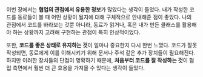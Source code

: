 이번 장에서는 **협업의 관점에서 유용한 정보**가 많았다는 생각이 들었다. 내가 작성한 코드를 동료들이 볼 때 어떤 상황이 될지에 대해 구체적으로 안내해준 점이 좋았다. 나의 관점에서 코드를 바라보는 것뿐 아니라, 동료가 읽거나, 혹은 내가 만든 클래스를 활용해야 하는 상황까지 고려해 구현하는 관점이 특히 인상적이었다.

또한, **코드를 좋은 상태로 유지하는 것**이 얼마나 중요한지 다시 한번 느꼈다. 코드가 잘못 작성되면, 동료에게 이를 이해시키기 위해 문서나 주석 같은 추가 장치들이 필요해진다. 하지만 이러한 장치들의 단점이 명확하기 때문에, **처음부터 코드를 잘 작성하는 것**이 협업 측면에서 훨씬 더 큰 효용을 가져올 수 있다는 생각이 들었다.
